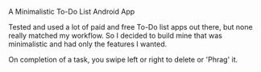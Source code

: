 A Minimalistic To-Do List Android App

Tested and used a lot of paid and free To-Do list apps out there, but none really matched my workflow. So I decided to build mine that was minimalistic and had only the features I wanted.

On completion of a task, you swipe left or right to delete or 'Phrag' it.
